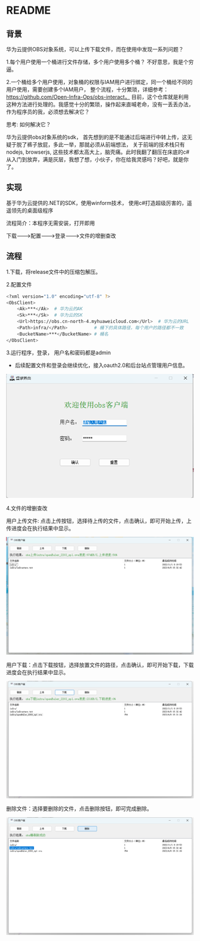 # README

## 背景

华为云提供OBS对象系统，可以上传下载文件，而在使用中发现一系列问题？

1.每个用户使用一个桶进行文件存储，多个用户使用多个桶？ 不好意思，我是个穷逼。

2.一个桶给多个用户使用，对象桶的权限与IAM用户进行绑定，同一个桶给不同的用户使用，需要创建多个IAM用户， 整个流程，十分繁琐，详细参考： https://github.com/Open-Infra-Ops/obs-interact， 目前，这个仓库就是利用这种方法进行处理的。我感觉十分的繁琐，操作起来直喊老命，没有一丢丢办法，作为程序员的我，必须想去解决它？

思考:  如何解决它？ 

华为云提供obs对象系统的sdk， 首先想到的是不能通过后端进行中转上传，这无疑于脱了裤子放屁，多此一举，那就必须从前端想法， 关于前端的技术栈只有nodejs,  browserjs,  这些技术都太高大上，脑壳痛。此时我翻了翻压在床底的c#从入门到放弃，满是灰层，我想了想，小伙子，你在给我灵感吗？好吧，就是你了。

## 实现

基于华为云提供的.NET的SDK，使用winform技术， 使用c#打造超级厉害的，遥遥领先的桌面级程序

流程简介：本程序无需安装，打开即用

下载--->配置--->登录--->文件的增删查改

## 流程

1.下载，将release文件中的压缩包解压。

2.配置文件

~~~bash
<?xml version="1.0" encoding="utf-8" ?>
<ObsClient>
	<Ak>***</Ak>  # 华为云的AK
	<Sk>***</Sk>  # 华为云的SK
	<Url>https://obs.cn-north-4.myhuaweicloud.com</Url>  # 华为云的URL
	<Path>infra/</Path>          # 桶下的具体路径，每个用户的路径都不一致
	<BucketName>***</BucketName> # 桶名
</ObsClient>
~~~

3.运行程序，登录， 用户名和密码都是admin

+ 后续配置文件和登录会继续优化，接入oauth2.0和后台站点管理用户信息。

![1680970591745](doc/assets/1680970591745.png)

4.文件的增删查改

用户上传文件:  点击上传按钮，选择待上传的文件，点击确认，即可开始上传，上传进度会在执行结果中显示。

![1680968372507](doc/assets/1680968372507.png)

用户下载：点击下载按钮，选择放置文件的路径，点击确认，即可开始下载，下载进度会在执行结果中显示。

![1680970918770](doc/assets/1680970918770.png)

删除文件：选择要删除的文件，点击删除按钮，即可完成删除。

![1680970767535](doc/assets/1680970767535.png)

